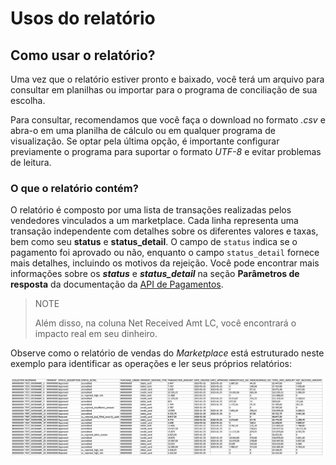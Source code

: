 # Usos do relatório

## Como usar o relatório?

Uma vez que o relatório estiver pronto e baixado, você terá um arquivo para consultar em planilhas ou importar para o programa de conciliação de sua escolha.

Para consultar, recomendamos que você faça o download no formato *.csv* e abra-o em uma planilha de cálculo ou em qualquer programa de visualização. Se optar pela última opção, é importante configurar previamente o programa para suportar o formato *UTF-8* e evitar problemas de leitura.

### O que o relatório contém?

O relatório é composto por uma lista de transações realizadas pelos vendedores vinculados a um marketplace. Cada linha representa uma transação independente com detalhes sobre os diferentes valores e taxas, bem como seu **status** e **status_detail**. O campo de `status` indica se o pagamento foi aprovado ou não, enquanto o campo `status_detail` fornece mais detalhes, incluindo os motivos da rejeição. Você pode encontrar mais informações sobre os ***status*** e ***status_detail*** na seção **Parâmetros de resposta** da documentação da [API de Pagamentos](https://www.mercadopago[FAKER][URL][DOMAIN]/developers/pt/reference/payments/_payments/post).

> NOTE
>
> Além disso, na coluna Net Received Amt LC, você encontrará o impacto real em seu dinheiro.

Observe como o relatório de vendas do *Marketplace* está estruturado neste exemplo para identificar as operações e ler seus próprios relatórios:

![Exemplo para identificar operações e ler seus próprios relatórios](/images/manage-account/reports/marketplace-sales/image2.png)